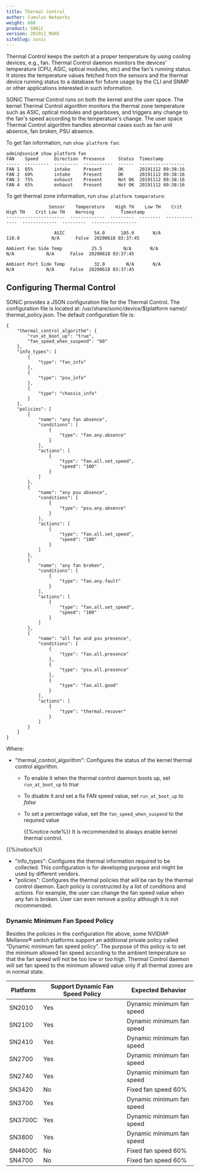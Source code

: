 ```yaml
---
title: Thermal Control
author: Cumulus Networks
weight: 680
product: SONiC
version: 201911_MUR5
siteSlug: sonic
---
```


Thermal Control keeps the switch at a proper temperature by using cooling devices, e.g., fan. Thermal Control daemon monitors the devices' temperature (CPU, ASIC, optical modules, etc) and the fan's running status. It stores the temperature values fetched from the sensors and the thermal device running status to a database for future usage by the CLI and SNMP or other applications interested in such information.

SONiC Thermal Control runs on both the kernel and the user space. The kernel Thermal Control algorithm monitors the thermal zone temperature such as ASIC, optical modules and gearboxes, and triggers any change to the fan's speed according to the temperature's change. The user space Thermal Control algorithm handles abnormal cases such as fan unit absence, fan broken, PSU absence.

To get fan information, run `show platform fan`:


```
admin@sonic# show platform fan
FAN    Speed      Direction  Presence     Status  Timestamp
-----  ---------  ---------  -----------  ------  -----------------
FAN 1  85%        intake     Present      OK      20191112 09:38:16
FAN 2  60%        intake     Present      OK      20191112 09:38:16
FAN 3  75%        exhaust    Present      Not OK  20191112 09:38:16
FAN 4  65%        exhaust    Present      Not OK  20191112 09:38:16
```

To get thermal zone information, run `show platform temperature`:

```
                Sensor    Temperature    High TH    Low TH    Crit High TH    Crit Low TH    Warning          Timestamp
----------------------  -------------  ---------  --------  --------------  -------------  ---------  -----------------
 
                  ASIC           54.0      105.0       N/A           110.0            N/A      False  20200618 03:37:45
 
Ambient Fan Side Temp           25.5        N/A       N/A             N/A            N/A      False  20200618 03:37:45
 
Ambient Port Side Temp           32.0        N/A       N/A             N/A            N/A      False  20200618 03:37:45
```

## Configuring Thermal Control

SONiC provides a JSON configuration file for the Thermal Control. The configuration file is located at: /usr/share/sonic/device/$(platform name)/ thermal_policy.json. The default configuration file is:

```
{
    "thermal_control_algorithm": {
        "run_at_boot_up": "true",
        "fan_speed_when_suspend": "60"
    },
    "info_types": [
        {
            "type": "fan_info"
        },
        {
            "type": "psu_info"
        },
        {
            "type": "chassis_info"
        }
    ],
    "policies": [
        {
            "name": "any fan absence",
            "conditions": [
                {
                    "type": "fan.any.absence"
                }
            ],
            "actions": [
                {
                    "type": "fan.all.set_speed",
                    "speed": "100"
                }
            ]
        },
        {
            "name": "any psu absence",
            "conditions": [
                {
                    "type": "psu.any.absence"
                }
            ],
            "actions": [
                {
                    "type": "fan.all.set_speed",
                    "speed": "100"
                }
            ]
        },
        {
            "name": "any fan broken",
            "conditions": [
                {
                    "type": "fan.any.fault"
                }
            ],
            "actions": [
                {
                    "type": "fan.all.set_speed",
                    "speed": "100"
                }
            ]
        },
        {
            "name": "all fan and psu presence",
            "conditions": [
                {
                    "type": "fan.all.presence"
                },
                {
                    "type": "psu.all.presence"
                },
                {
                    "type": "fan.all.good"
                }
            ],
            "actions": [
                {
                    "type": "thermal.recover"
                }
            ]
        }
    ]
}
```

Where:

- "thermal_control_algorithm": Configures the status of the kernel thermal control algorithm.
  - To enable it when the thermal control daemon boots up, set `run_at_boot_up` to _true_
  - To disable it and set a fix FAN speed value, set `run_at_boot_up` to _false_
  - To set a percentage value, set the `fan_speed_when_suspend` to the required value

    {{%notice note%}}
It is recommended to always enable kernel thermal control.

{{%/notice%}}
- "info_types": Configures the thermal information required to be collected. This configuration is for developing purpose and might be used by different vendors.
- "policies": Configures the thermal policies that will be ran by the thermal control daemon. Each policy is constructed by a list of conditions and actions. For example, the user can change the fan speed value when any fan is broken. User can even remove a policy although it is not recommended.

### Dynamic Minimum Fan Speed Policy

Besides the policies in the configuration file above, some NVIDIA® Mellanox® switch platforms support an additional private policy called “Dynamic minimum fan speed policy”. The purpose of this policy is to set the minimum allowed fan speed according to the ambient temperature so that the fan speed will not be too low or too high. Thermal Control daemon will set fan speed to the minimum allowed value only if all thermal zones are in normal state.

| Platform | Support Dynamic Fan Speed Policy | Expected Behavior |
| -------- | -------------------------------- | ----------------- |
| SN2010 | Yes | Dynamic minimum fan speed |
| SN2100 | Yes | Dynamic minimum fan speed |
| SN2410 | Yes | Dynamic minimum fan speed |
| SN2700 | Yes | Dynamic minimum fan speed |
| SN2740 | Yes | Dynamic minimum fan speed |
| SN3420 | No | Fixed fan speed 60% |
| SN3700 | Yes | Dynamic minimum fan speed |
| SN3700C | Yes | Dynamic minimum fan speed |
| SN3800 | Yes | Dynamic minimum fan speed |
| SN4600C | No | Fixed fan speed 60% |
| SN4700 | No | Fixed fan speed 60% |
